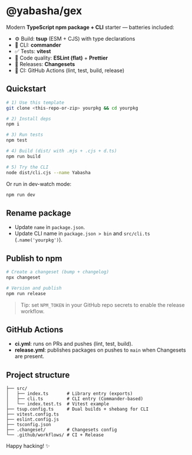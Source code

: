 # @yabasha/gex

Modern **TypeScript npm package + CLI** starter — batteries included:

- ⚙️ Build: **tsup** (ESM + CJS) with type declarations
- 🧰 CLI: **commander**
- ✅ Tests: **vitest**
- 🧹 Code quality: **ESLint (flat)** + **Prettier**
- 🧾 Releases: **Changesets**
- 🤖 CI: GitHub Actions (lint, test, build, release)

## Quickstart

```bash
# 1) Use this template
git clone <this-repo-or-zip> yourpkg && cd yourpkg

# 2) Install deps
npm i

# 3) Run tests
npm test

# 4) Build (dist/ with .mjs + .cjs + d.ts)
npm run build

# 5) Try the CLI
node dist/cli.cjs --name Yabasha
```

Or run in dev-watch mode:

```bash
npm run dev
```

## Rename package

- Update `name` in `package.json`.
- Update CLI name in `package.json > bin` and `src/cli.ts` (`.name('yourpkg')`).

## Publish to npm

```bash
# Create a changeset (bump + changelog)
npx changeset

# Version and publish
npm run release
```

> Tip: set `NPM_TOKEN` in your GitHub repo secrets to enable the release workflow.

## GitHub Actions

- **ci.yml**: runs on PRs and pushes (lint, test, build).
- **release.yml**: publishes packages on pushes to `main` when Changesets are present.

## Project structure

```
├── src/
│   ├── index.ts       # Library entry (exports)
│   ├── cli.ts         # CLI entry (Commander-based)
│   └── index.test.ts  # Vitest example
├── tsup.config.ts     # Dual builds + shebang for CLI
├── vitest.config.ts
├── eslint.config.js
├── tsconfig.json
├── .changeset/        # Changesets config
└── .github/workflows/ # CI + Release
```

Happy hacking! ✨
